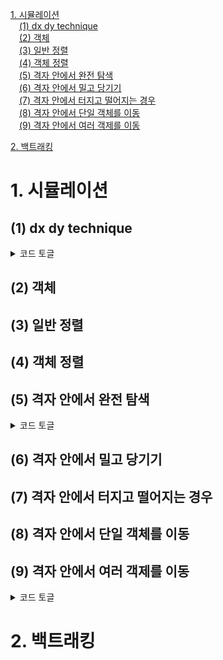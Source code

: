 [1. 시뮬레이션](#1-시뮬레이션)<br/>
&emsp;[(1) dx dy technique](#1-dx-dy-technique)<br/>
&emsp;[(2) 객체](#2-객체)<br/>
&emsp;[(3) 일반 정렬](#3-일반-정렬)<br/>
&emsp;[(4) 객체 정렬](#4-객체-정렬)<br/>
&emsp;[(5) 격자 안에서 완전 탐색](#5-격자-안에서-완전-탐색)<br/>
&emsp;[(6) 격자 안에서 밀고 당기기](#6-격자-안에서-밀고-당기기)<br/>
&emsp;[(7) 격자 안에서 터지고 떨어지는 경우](#7-격자-안에서-터지고-떨어지는-경우)<br/>
&emsp;[(8) 격자 안에서 단일 객체를 이동](#8-격자-안에서-단일-객체를-이동)<br/>
&emsp;[(9) 격자 안에서 여러 객제를 이동](#9-격자-안에서-여러-객제를-이동)<br/>

[2. 백트래킹](#2-백트래킹)<br/>


# 1. 시뮬레이션
## (1) dx dy technique

<details>
<summary>코드 토글</summary>
<div markdown="1">

```Python3
N = int(input())
array = []
for _ in range(N):
    array.append(list(input()))
loc = int(input())

dx = [1, 0, -1, 0]
dy = [0, -1, 0, 1]

dir_num = (loc - 1) // N

if loc <= N:
    x = 0
    y = loc - 1
elif loc <= 2 * N:
    x = loc - N - 1
    y = N - 1
elif loc <= 3 * N:
    x = N - 1
    y = N - (loc - 2 * N)
elif loc <= 4 * N:
    x = N - (loc - 3 * N)
    y = 0

def in_range(x, y):
    return (0 <= x and x < N) and (0 <= y and y < N)

cnt = 1

while True:
    mirror = array[x][y]
    if mirror == '/':
        if (dir_num % 2 == 1):
            dir_num = (dir_num + 3) % 4
        else:
            dir_num = (dir_num + 1) % 4
    else:
        if (dir_num % 2 == 1):
            dir_num = (dir_num + 1) % 4
        else:
            dir_num = (dir_num + 3) % 4
    x = x + dx[dir_num]
    y = y + dy[dir_num]
    if in_range(x, y) == False:
        break
    cnt += 1
    
print(cnt)
```
</div>
</details>


## (2) 객체

## (3) 일반 정렬

## (4) 객체 정렬

## (5) 격자 안에서 완전 탐색
<details>
<summary>코드 토글</summary>
<div markdown="1">

```Python3
n, m = map(int, input().split())
array = []
for _ in range(n):
    array.append(list(map(int, input().split())))

def same_number(arr, n, m):
    max_cnt = 1
    cnt = 1
    num = arr[0]
    for i in range(1, n):
        if arr[i] == num:
            cnt += 1
        else:
            cnt = 1
        num = arr[i]
        max_cnt = max(max_cnt, cnt)
    if max_cnt >= m:
        return 1
    else:
        return 0

result = 0

for i in range(n):
    arr = []
    for j in range(n):
        arr.append(array[i][j])
    result += same_number(arr, n, m)


for j in range(n):
    arr = []
    for i in range(n):
        arr.append(array[i][j])
    result += same_number(arr, n, m)

print(result)
```
</div>
</details>



## (6) 격자 안에서 밀고 당기기

## (7) 격자 안에서 터지고 떨어지는 경우

## (8) 격자 안에서 단일 객체를 이동

## (9) 격자 안에서 여러 객제를 이동
<details>
<summary>코드 토글</summary>
<div markdown="1">

```Python3

```
</div>
</details>


# 2. 백트래킹

